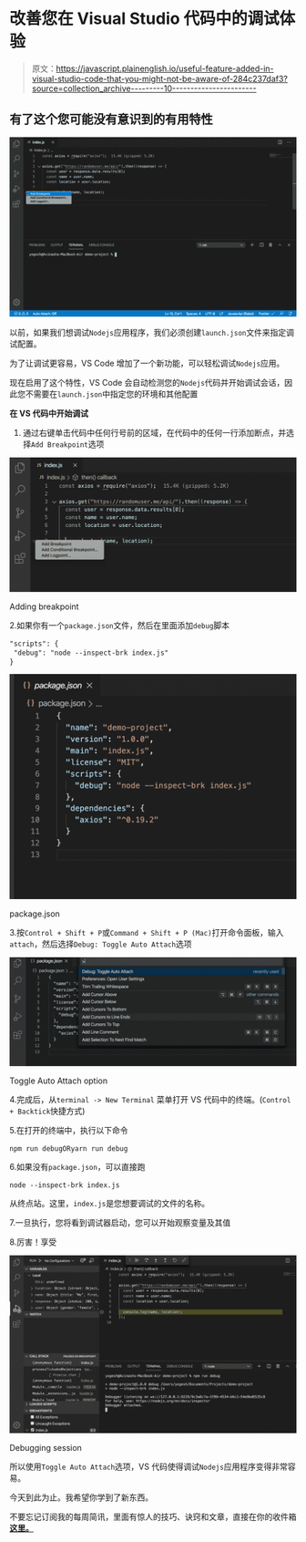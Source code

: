 # 改善您在 Visual Studio 代码中的调试体验

> 原文：<https://javascript.plainenglish.io/useful-feature-added-in-visual-studio-code-that-you-might-not-be-aware-of-284c237daf3?source=collection_archive---------10----------------------->

## 有了这个您可能没有意识到的有用特性

![](img/96e902b2088e2533931573586c6664ca.png)

以前，如果我们想调试`Nodejs`应用程序，我们必须创建`launch.json`文件来指定调试配置。

为了让调试更容易，VS Code 增加了一个新功能，可以轻松调试`Nodejs`应用。

现在启用了这个特性，VS Code 会自动检测您的`Nodejs`代码并开始调试会话，因此您不需要在`launch.json`中指定您的环境和其他配置

**在 VS 代码中开始调试**

1.  通过右键单击代码中任何行号前的区域，在代码中的任何一行添加断点，并选择`Add Breakpoint`选项

![](img/e0ecbbfebfd5765e96eb93fcff86b823.png)

Adding breakpoint

2.如果你有一个`package.json`文件，然后在里面添加`debug`脚本

```
"scripts": {
 "debug": "node --inspect-brk index.js"
}
```

![](img/454a7ff3a11540b3e686b97e8a2b8d84.png)

package.json

3.按`Control + Shift + P`或`Command + Shift + P (Mac)`打开命令面板，输入`attach`，然后选择`Debug: Toggle Auto Attach`选项

![](img/92ed220c2ea2d310906b08d102224117.png)

Toggle Auto Attach option

4.完成后，从`terminal -> New Terminal` 菜单打开 VS 代码中的终端。(`Control + Backtick`快捷方式)

5.在打开的终端中，执行以下命令

```
npm run debugORyarn run debug
```

6.如果没有`package.json`，可以直接跑

```
node --inspect-brk index.js
```

从终点站。这里，`index.js`是您想要调试的文件的名称。

7.一旦执行，您将看到调试器启动，您可以开始观察变量及其值

8.厉害！享受

![](img/8abedb8e6377b613773f6a858683c4e7.png)

Debugging session

所以使用`Toggle Auto Attach`选项，VS 代码使得调试`Nodejs`应用程序变得非常容易。

今天到此为止。我希望你学到了新东西。

不要忘记订阅我的每周简讯，里面有惊人的技巧、诀窍和文章，直接在你的收件箱 [**这里。**](https://yogeshchavan.dev/)